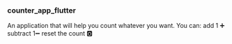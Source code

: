 ### counter_app_flutter
An application that will help you count whatever you want.
You can: 
add 1 ➕
subtract 1➖
reset the count 🅾️

